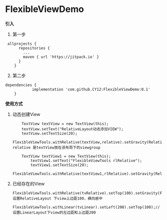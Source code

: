# FlexibleViewDemo
**引入**

 1. 第一步
  
   
  
```
 allprojects {
      repositories {
        ...
        maven { url 'https://jitpack.io' }
      }
    }
```
      
  
 2. 第二步
  
    
  
```
dependencies {
	        implementation 'com.github.CY12:FlexibleViewDemo:0.1'
	}
```
  
**使用方式**  
  		
  
 1. 动态创建View
  
      
  
	```
	    TextView textView = new TextView(this);
	    textView.setText("RelativeLayout动态添加VIEW");
	    textView.setTextSize(20);
	    FlexibleViewTools.withRelative(textView,relative).setGravity(RelativeViewPart.CENTER_IN_PARENT);// relative 是textView放在该布局下的viewgroup
	    
	    TextView textView1 = new TextView(this);
            textView1.setText("FlexibleViewTools rlRelative");
            textView1.setTextSize(20);
            FlexibleViewTools.withRelative(textView1,rlRelative).setGravity(RelativeViewPart.CENTER_IN_PARENT);
	```
          
  
 2. 已经存在的View
  
        

        FlexibleViewTools.withRelative(tvRelative).setTop(100).setGravity(FlexibleViewTools.ALIGN_TOP).setGravity(FlexibleViewTools.CENTER_HORIZONTAL);// 设置RelativeLayout 下view上边距100，横向居中  

        FlexibleViewTools.withLinear(tvLinear).setLeft(200).setTop(100);//设置LinearLayout下view的左边距和上边距200

